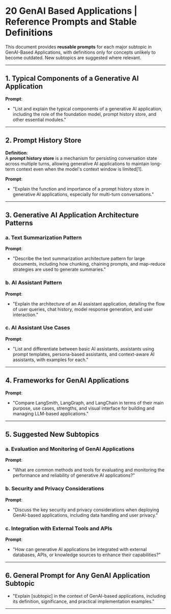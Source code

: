 
# 20 GenAI Based Applications | Reference Prompts and Stable Definitions

This document provides **reusable prompts** for each major subtopic in GenAI-Based Applications, with definitions only for concepts unlikely to become outdated. New subtopics are suggested where relevant.

---

## 1. Typical Components of a Generative AI Application

**Prompt**:  
- "List and explain the typical components of a generative AI application, including the role of the foundation model, prompt history store, and other essential modules."  

---

## 2. Prompt History Store

**Definition**:  
A **prompt history store** is a mechanism for persisting conversation state across multiple turns, allowing generative AI applications to maintain long-term context even when the model's context window is limited[1].

**Prompt**:  
- "Explain the function and importance of a prompt history store in generative AI applications, especially for multi-turn conversations."

---

## 3. Generative AI Application Architecture Patterns

### a. Text Summarization Pattern

**Prompt**:  
- "Describe the text summarization architecture pattern for large documents, including how chunking, chaining prompts, and map-reduce strategies are used to generate summaries."  

### b. AI Assistant Pattern

**Prompt**:  
- "Explain the architecture of an AI assistant application, detailing the flow of user queries, chat history, model response generation, and user interaction."  

### c. AI Assistant Use Cases

**Prompt**:  
- "List and differentiate between basic AI assistants, assistants using prompt templates, persona-based assistants, and context-aware AI assistants, with examples for each."  

---

## 4. Frameworks for GenAI Applications

**Prompt**:  
- "Compare LangSmith, LangGraph, and LangChain in terms of their main purpose, use cases, strengths, and visual interface for building and managing LLM-based applications."  

---

## 5. Suggested New Subtopics

### a. Evaluation and Monitoring of GenAI Applications

**Prompt**:  
- "What are common methods and tools for evaluating and monitoring the performance and reliability of generative AI applications?"

### b. Security and Privacy Considerations

**Prompt**:  
- "Discuss the key security and privacy considerations when deploying GenAI-based applications, including data handling and user privacy."

### c. Integration with External Tools and APIs

**Prompt**:  
- "How can generative AI applications be integrated with external databases, APIs, or knowledge sources to enhance their capabilities?"

---

## 6. General Prompt for Any GenAI Application Subtopic

- "Explain [subtopic] in the context of GenAI-based applications, including its definition, significance, and practical implementation examples."

---

